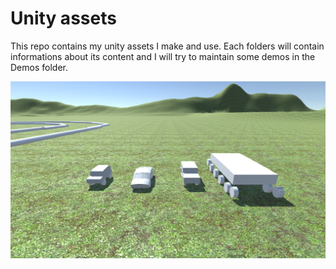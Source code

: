 # Unity assets
This repo contains my unity assets I make and use.
Each folders will contain
informations about its content and I will try to maintain some demos in the Demos
folder.

![GitHub Logo](/Demos/CarDemo/CarDemo.png)
